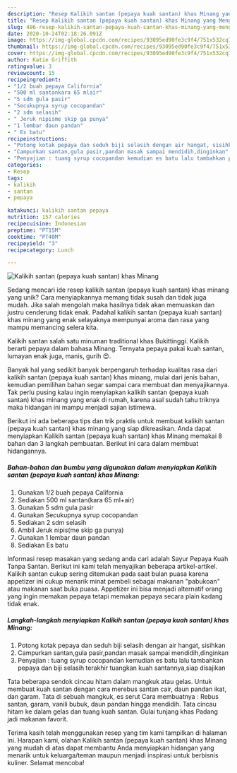 ```yaml
---
description: "Resep Kalikih santan (pepaya kuah santan) khas Minang yang Menggugah Selera"
title: "Resep Kalikih santan (pepaya kuah santan) khas Minang yang Menggugah Selera"
slug: 486-resep-kalikih-santan-pepaya-kuah-santan-khas-minang-yang-menggugah-selera
date: 2020-10-24T02:18:26.091Z
image: https://img-global.cpcdn.com/recipes/93095ed90fe3c9f4/751x532cq70/kalikih-santan-pepaya-kuah-santan-khas-minang-foto-resep-utama.jpg
thumbnail: https://img-global.cpcdn.com/recipes/93095ed90fe3c9f4/751x532cq70/kalikih-santan-pepaya-kuah-santan-khas-minang-foto-resep-utama.jpg
cover: https://img-global.cpcdn.com/recipes/93095ed90fe3c9f4/751x532cq70/kalikih-santan-pepaya-kuah-santan-khas-minang-foto-resep-utama.jpg
author: Katie Griffith
ratingvalue: 3
reviewcount: 15
recipeingredient:
- "1/2 buah pepaya California"
- "500 ml santankara 65 mlair"
- "5 sdm gula pasir"
- "Secukupnya syrup cocopandan"
- "2 sdm selasih"
- " Jeruk nipisme skip ga punya"
- "1 lembar daun pandan"
- " Es batu"
recipeinstructions:
- "Potong kotak pepaya dan seduh biji selasih dengan air hangat, sisihkan"
- "Campurkan santan,gula pasir,pandan masak sampai mendidih,dinginkan"
- "Penyajian : tuang syrup cocopandan kemudian es batu lalu tambahkan pepaya dan biji selasih terakhir tuangkan kuah santannya,siap disajikan"
categories:
- Resep
tags:
- kalikih
- santan
- pepaya

katakunci: kalikih santan pepaya 
nutrition: 157 calories
recipecuisine: Indonesian
preptime: "PT15M"
cooktime: "PT40M"
recipeyield: "3"
recipecategory: Lunch

---
```



![Kalikih santan (pepaya kuah santan) khas Minang](https://img-global.cpcdn.com/recipes/93095ed90fe3c9f4/751x532cq70/kalikih-santan-pepaya-kuah-santan-khas-minang-foto-resep-utama.jpg)

Sedang mencari ide resep kalikih santan (pepaya kuah santan) khas minang yang unik? Cara menyiapkannya memang tidak susah dan tidak juga mudah. Jika salah mengolah maka hasilnya tidak akan memuaskan dan justru cenderung tidak enak. Padahal kalikih santan (pepaya kuah santan) khas minang yang enak selayaknya mempunyai aroma dan rasa yang mampu memancing selera kita.

Kalikih santan salah satu minuman traditional khas Bukittinggi. Kalikih berarti pepaya dalam bahasa Minang. Ternyata pepaya pakai kuah santan, lumayan enak juga, manis, gurih 😍.

Banyak hal yang sedikit banyak berpengaruh terhadap kualitas rasa dari kalikih santan (pepaya kuah santan) khas minang, mulai dari jenis bahan, kemudian pemilihan bahan segar sampai cara membuat dan menyajikannya. Tak perlu pusing kalau ingin menyiapkan kalikih santan (pepaya kuah santan) khas minang yang enak di rumah, karena asal sudah tahu triknya maka hidangan ini mampu menjadi sajian istimewa.


Berikut ini ada beberapa tips dan trik praktis untuk membuat kalikih santan (pepaya kuah santan) khas minang yang siap dikreasikan. Anda dapat menyiapkan Kalikih santan (pepaya kuah santan) khas Minang memakai 8 bahan dan 3 langkah pembuatan. Berikut ini cara dalam membuat hidangannya.

<!--inarticleads1-->

##### Bahan-bahan dan bumbu yang digunakan dalam menyiapkan Kalikih santan (pepaya kuah santan) khas Minang:

1. Gunakan 1/2 buah pepaya California
1. Sediakan 500 ml santan(kara 65 ml+air)
1. Gunakan 5 sdm gula pasir
1. Gunakan Secukupnya syrup cocopandan
1. Sediakan 2 sdm selasih
1. Ambil  Jeruk nipis(me skip ga punya)
1. Gunakan 1 lembar daun pandan
1. Sediakan  Es batu


Informasi resep masakan yang sedang anda cari adalah Sayur Pepaya Kuah Tanpa Santan. Berikut ini kami telah menyajikan beberapa artikel-artikel. Kalikih santan cukup sering ditemukan pada saat bulan puasa karena appetizer ini cukup menarik minat pembeli sebagai makanan &#34;pabukoan&#34; atau makanan saat buka puasa. Appetizer ini bisa menjadi alternatif orang yang ingin memakan pepaya tetapi memakan pepaya secara plain kadang tidak enak. 

<!--inarticleads2-->

##### Langkah-langkah menyiapkan Kalikih santan (pepaya kuah santan) khas Minang:

1. Potong kotak pepaya dan seduh biji selasih dengan air hangat, sisihkan
1. Campurkan santan,gula pasir,pandan masak sampai mendidih,dinginkan
1. Penyajian : tuang syrup cocopandan kemudian es batu lalu tambahkan pepaya dan biji selasih terakhir tuangkan kuah santannya,siap disajikan


Tata beberapa sendok cincau hitam dalam mangkuk atau gelas. Untuk membuat kuah santan dengan cara merebus santan cair, daun pandan ikat, dan garam. Tata di sebuah mangkuk, es serut Cara membuatnya : Rebus santan, garam, vanili bubuk, daun pandan hingga mendidih. Tata cincau hitam ke dalam gelas dan tuang kuah santan. Gulai tunjang khas Padang jadi makanan favorit. 

Terima kasih telah menggunakan resep yang tim kami tampilkan di halaman ini. Harapan kami, olahan Kalikih santan (pepaya kuah santan) khas Minang yang mudah di atas dapat membantu Anda menyiapkan hidangan yang menarik untuk keluarga/teman maupun menjadi inspirasi untuk berbisnis kuliner. Selamat mencoba!
